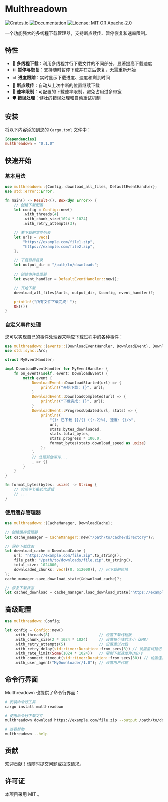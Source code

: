 # Multhreadown

[![Crates.io](https://img.shields.io/crates/v/multhreadown.svg)](https://crates.io/crates/multhreadown)
[![Documentation](https://docs.rs/multhreadown/badge.svg)](https://docs.rs/multhreadown)
[![License: MIT OR Apache-2.0](https://img.shields.io/crates/l/multhreadown.svg)](LICENSE)

一个功能强大的多线程下载管理器，支持断点续传、暂停恢复和速率限制。

## 特性

- 🚀 **多线程下载**：利用多线程并行下载文件的不同部分，显著提高下载速度
- ⏸️ **暂停与恢复**：支持随时暂停下载并在之后恢复，无需重新开始
- 📊 **进度跟踪**：实时显示下载进度、速度和剩余时间
- 🔄 **断点续传**：自动从上次中断的位置继续下载
- 🚦 **速率限制**：可配置的下载速率限制，避免占用过多带宽
- 🛡️ **错误处理**：健壮的错误处理和自动重试机制

## 安装

将以下内容添加到您的 `Cargo.toml` 文件中：

```toml
[dependencies]
multhreadown = "0.1.0"
```

## 快速开始

### 基本用法

```rust
use multhreadown::{Config, download_all_files, DefaultEventHandler};
use std::error::Error;

fn main() -> Result<(), Box<dyn Error>> {
    // 创建下载配置
    let config = Config::new()
        .with_threads(4)
        .with_chunk_size(1024 * 1024)
        .with_retry_attempts(3);

    // 要下载的文件列表
    let urls = vec![
        "https://example.com/file1.zip",
        "https://example.com/file2.zip",
    ];

    // 下载目标目录
    let output_dir = "/path/to/downloads";

    // 创建事件处理器
    let event_handler = DefaultEventHandler::new();

    // 开始下载
    download_all_files(&urls, output_dir, &config, event_handler)?;

    println!("所有文件下载完成！");
    Ok(())
}
```

### 自定义事件处理

您可以实现自己的事件处理器来响应下载过程中的各种事件：

```rust
use multhreadown::{events::{DownloadEventHandler, DownloadEvent}, DownloadStats};
use std::sync::Arc;

struct MyEventHandler;

impl DownloadEventHandler for MyEventHandler {
    fn on_event(&self, event: DownloadEvent) {
        match event {
            DownloadEvent::DownloadStarted(url) => {
                println!("开始下载: {}", url);
            }
            DownloadEvent::DownloadCompleted(url) => {
                println!("下载完成: {}", url);
            }
            DownloadEvent::ProgressUpdated(url, stats) => {
                println!(
                    "{}: 已下载 {}/{} ({:.2}%), 速度: {}/s",
                    url,
                    stats.bytes_downloaded,
                    stats.total_bytes,
                    stats.progress * 100.0,
                    format_bytes(stats.download_speed as usize)
                );
            }
            // 处理其他事件...
            _ => {}
        }
    }
}

fn format_bytes(bytes: usize) -> String {
    // 实现字节格式化逻辑
    // ...
}
```

### 使用缓存管理器

```rust
use multhreadown::{CacheManager, DownloadCache};

// 创建缓存管理器
let cache_manager = CacheManager::new("/path/to/cache/directory")?;

// 保存下载状态
let download_cache = DownloadCache {
    url: "https://example.com/file.zip".to_string(),
    file_path: "/path/to/downloads/file.zip".to_string(),
    total_size: 1024000,
    downloaded_chunks: vec![(0, 512000)], // 已下载的区块
};
cache_manager.save_download_state(&download_cache)?;

// 恢复下载状态
let cached_download = cache_manager.load_download_state("https://example.com/file.zip")?;
```

## 高级配置

```rust
use multhreadown::Config;

let config = Config::new()
    .with_threads(8)                      // 设置下载线程数
    .with_chunk_size(2 * 1024 * 1024)     // 设置每个块的大小（2MB）
    .with_retry_attempts(5)               // 设置重试次数
    .with_retry_delay(std::time::Duration::from_secs(3)) // 设置重试延迟
    .with_rate_limit(Some(1024 * 1024))   // 限制下载速度为1MB/s
    .with_connect_timeout(std::time::Duration::from_secs(30)) // 设置连接超时
    .with_user_agent("MyDownloader/1.0"); // 设置用户代理
```

## 命令行界面

Multhreadown 也提供了命令行界面：

```bash
# 安装命令行工具
cargo install multhreadown

# 使用命令行下载文件
multhreadown download https://example.com/file.zip --output /path/to/downloads --threads 4

# 查看帮助
multhreadown --help
```

## 贡献

欢迎贡献！请随时提交问题或拉取请求。

## 许可证

本项目采用 MIT 。

